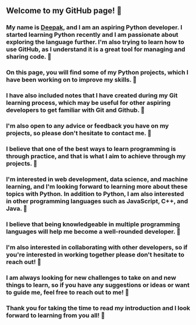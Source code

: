 
<!--
**asgard-waala/asgard-waala** is a ✨ _special_ ✨ repository because its `README.md` (this file) appears on your GitHub profile.

Here are some ideas to get you started:

- 🔭 I’m currently working on ...
- I’m currently learning Python
- 👯 I’m looking to collaborate on ...
- 🤔 I’m looking for help with ...
- 💬 Ask me about ...
- 📫 How to reach me: ...
- 😄 Pronouns: ...
- ⚡ Fun fact: ...
-->
## Welcome to my GitHub page! 👋 

### My name is [Deepak](https://www.linkedin.com/in/asgard-waala/), and I am an aspiring Python developer. I started learning Python recently and I am passionate about exploring the language further. I'm also trying to learn how to use GitHub, as I understand it is a great tool for managing and sharing code. 🌱

### On this page, you will find some of my Python projects, which I have been working on to improve my skills. 🎯

### I have also included notes that I have created during my Git learning process, which may be useful for other aspiring developers to get familiar with Git and Github. 📝

### I'm also open to any advice or feedback you have on my projects, so please don't hesitate to contact me. 📲

### I believe that one of the best ways to learn programming is through practice, and that is what I aim to achieve through my projects. 💯

### I'm interested in web development, data science, and machine learning, and I'm looking forward to learning more about these topics with Python. In addition to Python, I am also interested in other programming languages such as JavaScript, C++, and Java. 🚀

### I believe that being knowledgeable in multiple programming languages will help me become a well-rounded developer. 🎌

### I'm also interested in collaborating with other developers, so if you're interested in working together please don't hesitate to reach out! 🤝

### I am always looking for new challenges to take on and new things to learn, so if you have any suggestions or ideas or want to guide me, feel free to reach out to me! 🚶

### Thank you for taking the time to read my introduction and I look forward to learning from you all! 💫
